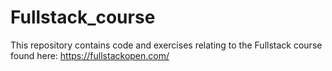 # Fullstack_course
This repository contains code and exercises relating to the Fullstack course found here: https://fullstackopen.com/

